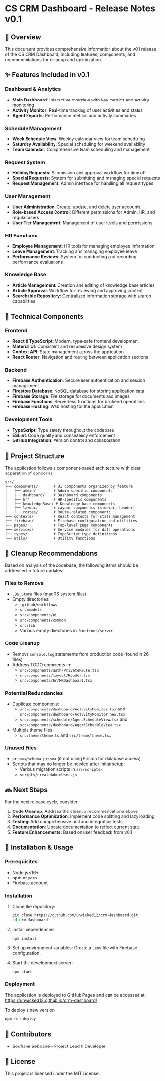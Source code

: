 # CS CRM Dashboard - Release Notes v0.1

## 🚀 Overview

This document provides comprehensive information about the v0.1 release of the CS CRM Dashboard, including features, components, and recommendations for cleanup and optimization.

## ✨ Features Included in v0.1

### Dashboard & Analytics
- **Main Dashboard**: Interactive overview with key metrics and activity monitoring
- **Activity Monitor**: Real-time tracking of user activities and status
- **Agent Reports**: Performance metrics and activity summaries

### Schedule Management
- **Week Schedule View**: Weekly calendar view for team scheduling
- **Saturday Availability**: Special scheduling for weekend availability
- **Team Calendar**: Comprehensive team scheduling and management

### Request System
- **Holiday Requests**: Submission and approval workflow for time off
- **Special Requests**: System for submitting and managing special requests
- **Request Management**: Admin interface for handling all request types

### User Management
- **User Administration**: Create, update, and delete user accounts
- **Role-based Access Control**: Different permissions for Admin, HR, and regular users
- **User Tier Management**: Management of user levels and permissions

### HR Functions
- **Employee Management**: HR tools for managing employee information
- **Leave Management**: Tracking and managing employee leave
- **Performance Reviews**: System for conducting and recording performance evaluations

### Knowledge Base
- **Article Management**: Creation and editing of knowledge base articles
- **Article Approval**: Workflow for reviewing and approving content
- **Searchable Repository**: Centralized information storage with search capabilities

## 🔧 Technical Components

### Frontend
- **React & TypeScript**: Modern, type-safe frontend development
- **Material UI**: Consistent and responsive design system
- **Context API**: State management across the application
- **React Router**: Navigation and routing between application sections

### Backend
- **Firebase Authentication**: Secure user authentication and session management
- **Firestore Database**: NoSQL database for storing application data
- **Firebase Storage**: File storage for documents and images
- **Firebase Functions**: Serverless functions for backend operations
- **Firebase Hosting**: Web hosting for the application

### Development Tools
- **TypeScript**: Type safety throughout the codebase
- **ESLint**: Code quality and consistency enforcement
- **GitHub Integration**: Version control and collaboration

## 📁 Project Structure

The application follows a component-based architecture with clear separation of concerns:

```
src/
├── components/       # UI components organized by feature
│   ├── admin/        # Admin-specific components
│   ├── dashboard/    # Dashboard components
│   ├── hr/           # HR-specific components
│   ├── knowledgeBase/ # Knowledge base components
│   ├── layout/       # Layout components (sidebar, header)
│   └── routes/       # Route-related components
├── contexts/         # React contexts for state management
├── firebase/         # Firebase configuration and utilities
├── pages/            # Top-level page components
├── services/         # Service modules for data operations
├── types/            # TypeScript type definitions
└── utils/            # Utility functions
```

## 🧹 Cleanup Recommendations

Based on analysis of the codebase, the following items should be addressed in future updates:

### Files to Remove
- `.DS_Store` files (macOS system files)
- Empty directories:
  - `.github/workflows`
  - `src/models`
  - `src/components/ui`
  - `src/components/common`
  - `src/lib`
  - Various empty directories in `functions/server`

### Code Cleanup
- Remove `console.log` statements from production code (found in 26 files)
- Address TODO comments in:
  - `src/components/auth/PrivateRoute.tsx`
  - `src/components/layout/Header.tsx`
  - `src/components/hr/HRDashboard.tsx`

### Potential Redundancies
- Duplicate components:
  - `src/components/dashboard/ActivityMonitor.tsx` and `src/components/dashboard/ActivityMonitor.new.tsx`
  - `src/components/schedule/AgentScheduleView.tsx` and `src/components/dashboard/AgentScheduleView.tsx`
- Multiple theme files:
  - `src/theme/theme.ts` and `src/theme/theme.tsx`

### Unused Files
- `prisma/schema.prisma` (if not using Prisma for database access)
- Scripts that may no longer be needed after initial setup:
  - Various migration scripts in `src/scripts/`
  - `scripts/createAdminUser.js`

## 🔜 Next Steps

For the next release cycle, consider:

1. **Code Cleanup**: Address the cleanup recommendations above
2. **Performance Optimization**: Implement code splitting and lazy loading
3. **Testing**: Add comprehensive unit and integration tests
4. **Documentation**: Update documentation to reflect current state
5. **Feature Enhancements**: Based on user feedback from v0.1

## 📝 Installation & Usage

### Prerequisites
- Node.js v16+
- npm or yarn
- Firebase account

### Installation
1. Clone the repository:
   ```bash
   git clone https://github.com/unwicked12/crm-dashboard.git
   cd crm-dashboard
   ```

2. Install dependencies:
   ```bash
   npm install
   ```

3. Set up environment variables:
   Create a `.env` file with Firebase configuration.

4. Start the development server:
   ```bash
   npm start
   ```

### Deployment
The application is deployed to GitHub Pages and can be accessed at:
https://unwicked12.github.io/crm-dashboard/

To deploy a new version:
```bash
npm run deploy
```

## 🤝 Contributors

- Soufiane Sebbane - Project Lead & Developer

## 📄 License

This project is licensed under the MIT License. 